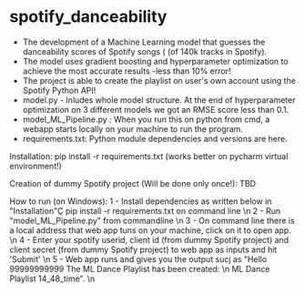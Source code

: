 # spotify_danceability
- The development of a Machine Learning model that guesses the danceability scores of Spotify songs ( (of 140k tracks in Spotify). 
- The model uses gradient boosting and hyperparameter optimization to achieve the most accurate results -less than 10% error!
- The project is able to create the playlist on user's own account using the Spotify Python API!
- model.py - Inludes whole model structure. At the end of hyperparameter optimization on 3 different models we got an RMSE score less than 0.1.
- model_ML_Pipeline.py : When you run this on python from cmd, a webapp starts locally on your machine to run the program.
- requirements.txt: Python module dependencies and versions are here.

Installation:
  pip install -r requirements.txt (works better on pycharm virtual environment!)

Creation of dummy Spotify project (Will be done only once!):
  TBD
  
How to run (on Windows):
  1 - Install dependencies as written below in "Installation"Ç
     pip install -r requirements.txt on command line \n
  2 - Run "model_ML_Pipeline.py" from commandline \n
  3 - On command line there is a local address that web app tuns on your machine, click on it to open app. \n
  4 - Enter your spotify userid, client id (from dummy Spotify project) and client secret (from dummy Spotify project) to web app as inputs and hit 'Submit' \n
  5 - Web app runs and gives you the output sucj as "Hello 99999999999 The ML Dance Playlist has been created:  \n
	ML Dance Playlist 14_48_time". \n
